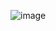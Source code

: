 

![image](https://user-images.githubusercontent.com/54520105/214753089-7d5ac683-faf9-4f77-bedf-2c610ec657c4.png)
